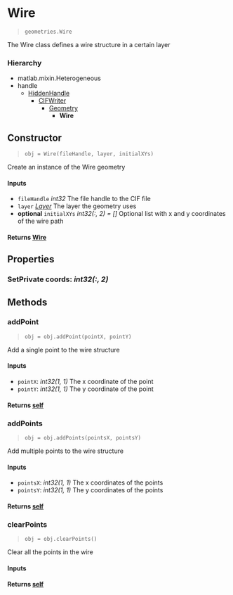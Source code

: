 # Wire
> `geometries.Wire`

The Wire class defines a wire structure in a certain layer

### Hierarchy
- matlab.mixin.Heterogeneous
- handle
    - [HiddenHandle](../hiddensupers/HiddenHandle.md)
        - [CIFWriter](../definitions/CIFWriter.md)
            - [Geometry](./Geometry.md)
                - **Wire**

## Constructor
> `obj = Wire(fileHandle, layer, initialXYs)`

Create an instance of the Wire geometry

#### Inputs
- `fileHandle` *int32* The file handle to the CIF file
- `layer` *[Layer](../definitions/Layer.md)* The layer the geometry uses
- **optional** `initialXYs` *int32(:, 2) = []* Optional list with x and y coordinates of the wire path

#### Returns [Wire](#wire)

## Properties
### **SetPrivate** coords: *int32(:, 2)*

## Methods
### addPoint
> `obj = obj.addPoint(pointX, pointY)`

Add a single point to the wire structure

#### Inputs
- `pointX`: *int32(1, 1)* The x coordinate of the point
- `pointY`: *int32(1, 1)* The y coordinate of the point

#### Returns [self](#wire)

### addPoints
> `obj = obj.addPoints(pointsX, pointsY)`

Add multiple points to the wire structure

#### Inputs
- `pointsX`: *int32(1, 1)* The x coordinates of the points
- `pointsY`: *int32(1, 1)* The y coordinates of the points

#### Returns [self](#wire)

### clearPoints
> `obj = obj.clearPoints()`

Clear all the points in the wire

#### Inputs

#### Returns [self](#wire)
